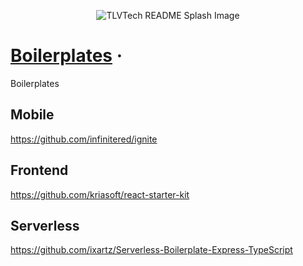 <p align="center"><img src="https://user-images.githubusercontent.com/1479215/206780298-2b98221d-9c57-4cd3-866a-cf85ec1ddd9e.jpg" alt="TLVTech README Splash Image" /></p>

# [Boilerplates](https://tlvtech.io/) &middot;

Boilerplates
## Mobile
https://github.com/infinitered/ignite

## Frontend
https://github.com/kriasoft/react-starter-kit

## Serverless
https://github.com/ixartz/Serverless-Boilerplate-Express-TypeScript
